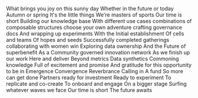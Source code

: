 What brings you joy
on this sunny day
Whether in the future or today
Autumn or spring
It's the little things
We're masters of sports
Our time is short
Building our knowledge base
With different use cases
combinations of composable structures
choose your own adventure
crafting governance docs
And wrapping up experiments
With the Initial establishment
Of cells and teams
Of hopes and seeds
Successfully completed gatherings
collaborating with women win
Exploring data ownership
And the Future of superbenefit
As a Community governed innovation network
As we finish up our work
Here and deliver
Beyond metrics
Data synthetics
Commoning knowledge
Full of excitement and promise
And gratitude for this opportunity to be in 
Emergence
Convergence
Reverbrance
Calling in 
A fund
So more can get done
Partners ready for investment
Ready to experiment
To replicate and co-create
To onboard and engage
On a bigger stage
Surfing whatever waves we face
Our time is short
The future awaits